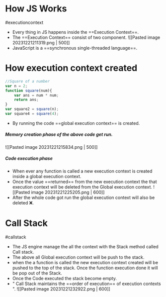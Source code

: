 # How JS Works
#executioncontext 
- Every thing in JS happens inside the ==Execution Context==.
- The ==Execution Context== consist of two component.
![[Pasted image 20231221211319.png | 500]]
- JavaScript is a ==synchronous single-threaded language==.
# How execution context created
```js
//Square of a number
var n = 2;
function square(num){
	var ans = num * num;
	return ans;
}
var square2 = square(n);
var square4 = square(4);
```
-  By running the code ==global execution context== is created.
##### Memory creation phase of the above code get run.

![[Pasted image 20231221215834.png | 500]]
##### Code execution phase
- When ever any function is called a new execution context is created inside a global execution context. 
- Once the value ==returned== from the new execution context the that execution context will be deleted from the Global execution context.
![[Pasted image 20231221225205.png | 600]]
- After the whole code got run the global execution context will also be deleted ❌. 
# Call Stack 
#callstack
- The JS engine manage the all the context with the Stack method called Call stack.
- The above all Global execution context will be push to the stack.
- when the a function is called the new execution context created will be pushed to the top of the stack. Once the function execution done it will be pop out of the Stack.
- Once the Code executed the stack become empty.
- " Call Stack maintains the ==order of execution== of execution contexts ". 
![[Pasted image 20231221232922.png | 600]]